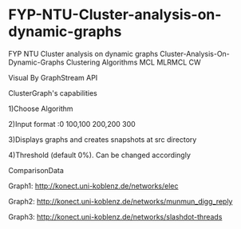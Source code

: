 # FYP-NTU-Cluster-analysis-on-dynamic-graphs
FYP NTU Cluster analysis on dynamic graphs
Cluster-Analysis-On-Dynamic-Graphs
Clustering Algorithms MCL MLRMCL CW

Visual By GraphStream API

ClusterGraph's capabilities

1)Choose Algorithm

2)Input format :0 100,100 200,200 300

3)Displays graphs and creates snapshots at src directory

4)Threshold (default 0%). Can be changed accordingly

ComparisonData

Graph1: http://konect.uni-koblenz.de/networks/elec

Graph2: http://konect.uni-koblenz.de/networks/munmun_digg_reply

Graph3: http://konect.uni-koblenz.de/networks/slashdot-threads
